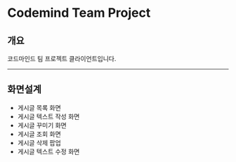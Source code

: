 # Codemind Team Project

개요
---
코드마인드 팀 프로젝트 클라이언트입니다.

---

화면설계
---
- 게시글 목록 화면
- 게시글 텍스트 작성 화면
- 게시글 꾸미기 화면
- 게시글 조회 화면
- 게시글 삭제 팝업
- 게시글 텍스트 수정 화면